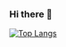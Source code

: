 ### Hi there 👋

[![Top Langs](https://github-readme-stats-git-masterrstaa-rickstaa.vercel.app/api/top-langs/?username=anuraghazra)]([https://github.com/anuraghazra/github-readme-stats](https://github.com/jthomas010323/jthomas010323/edit/main/README.md))
<!--
**jthomas010323/jthomas010323** is a ✨ _special_ ✨ repository because its `README.md` (this file) appears on your GitHub profile.

Here are some ideas to get you started:

- 🔭 I’m currently working on ...
- 🌱 I’m currently learning ...
- 👯 I’m looking to collaborate on ...
- 🤔 I’m looking for help with ...
- 💬 Ask me about ...
- 📫 How to reach me: ...
- 😄 Pronouns: ...
- ⚡ Fun fact: ...
-->

